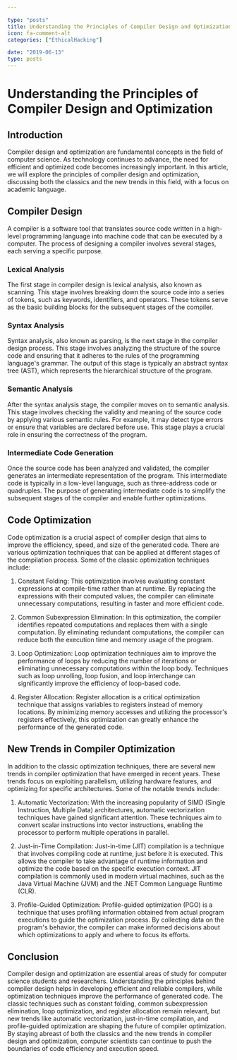 ```yaml
---

type: "posts"
title: Understanding the Principles of Compiler Design and Optimization
icon: fa-comment-alt
categories: ["EthicalHacking"]

date: "2019-06-13"
type: posts
---
```





# Understanding the Principles of Compiler Design and Optimization

## Introduction

Compiler design and optimization are fundamental concepts in the field of computer science. As technology continues to advance, the need for efficient and optimized code becomes increasingly important. In this article, we will explore the principles of compiler design and optimization, discussing both the classics and the new trends in this field, with a focus on academic language.

## Compiler Design

A compiler is a software tool that translates source code written in a high-level programming language into machine code that can be executed by a computer. The process of designing a compiler involves several stages, each serving a specific purpose.

### Lexical Analysis

The first stage in compiler design is lexical analysis, also known as scanning. This stage involves breaking down the source code into a series of tokens, such as keywords, identifiers, and operators. These tokens serve as the basic building blocks for the subsequent stages of the compiler.

### Syntax Analysis

Syntax analysis, also known as parsing, is the next stage in the compiler design process. This stage involves analyzing the structure of the source code and ensuring that it adheres to the rules of the programming language's grammar. The output of this stage is typically an abstract syntax tree (AST), which represents the hierarchical structure of the program.

### Semantic Analysis

After the syntax analysis stage, the compiler moves on to semantic analysis. This stage involves checking the validity and meaning of the source code by applying various semantic rules. For example, it may detect type errors or ensure that variables are declared before use. This stage plays a crucial role in ensuring the correctness of the program.

### Intermediate Code Generation

Once the source code has been analyzed and validated, the compiler generates an intermediate representation of the program. This intermediate code is typically in a low-level language, such as three-address code or quadruples. The purpose of generating intermediate code is to simplify the subsequent stages of the compiler and enable further optimizations.

## Code Optimization

Code optimization is a crucial aspect of compiler design that aims to improve the efficiency, speed, and size of the generated code. There are various optimization techniques that can be applied at different stages of the compilation process. Some of the classic optimization techniques include:

1. Constant Folding: This optimization involves evaluating constant expressions at compile-time rather than at runtime. By replacing the expressions with their computed values, the compiler can eliminate unnecessary computations, resulting in faster and more efficient code.

2. Common Subexpression Elimination: In this optimization, the compiler identifies repeated computations and replaces them with a single computation. By eliminating redundant computations, the compiler can reduce both the execution time and memory usage of the program.

3. Loop Optimization: Loop optimization techniques aim to improve the performance of loops by reducing the number of iterations or eliminating unnecessary computations within the loop body. Techniques such as loop unrolling, loop fusion, and loop interchange can significantly improve the efficiency of loop-based code.

4. Register Allocation: Register allocation is a critical optimization technique that assigns variables to registers instead of memory locations. By minimizing memory accesses and utilizing the processor's registers effectively, this optimization can greatly enhance the performance of the generated code.

## New Trends in Compiler Optimization

In addition to the classic optimization techniques, there are several new trends in compiler optimization that have emerged in recent years. These trends focus on exploiting parallelism, utilizing hardware features, and optimizing for specific architectures. Some of the notable trends include:

1. Automatic Vectorization: With the increasing popularity of SIMD (Single Instruction, Multiple Data) architectures, automatic vectorization techniques have gained significant attention. These techniques aim to convert scalar instructions into vector instructions, enabling the processor to perform multiple operations in parallel.

2. Just-in-Time Compilation: Just-in-time (JIT) compilation is a technique that involves compiling code at runtime, just before it is executed. This allows the compiler to take advantage of runtime information and optimize the code based on the specific execution context. JIT compilation is commonly used in modern virtual machines, such as the Java Virtual Machine (JVM) and the .NET Common Language Runtime (CLR).

3. Profile-Guided Optimization: Profile-guided optimization (PGO) is a technique that uses profiling information obtained from actual program executions to guide the optimization process. By collecting data on the program's behavior, the compiler can make informed decisions about which optimizations to apply and where to focus its efforts.

## Conclusion

Compiler design and optimization are essential areas of study for computer science students and researchers. Understanding the principles behind compiler design helps in developing efficient and reliable compilers, while optimization techniques improve the performance of generated code. The classic techniques such as constant folding, common subexpression elimination, loop optimization, and register allocation remain relevant, but new trends like automatic vectorization, just-in-time compilation, and profile-guided optimization are shaping the future of compiler optimization. By staying abreast of both the classics and the new trends in compiler design and optimization, computer scientists can continue to push the boundaries of code efficiency and execution speed.